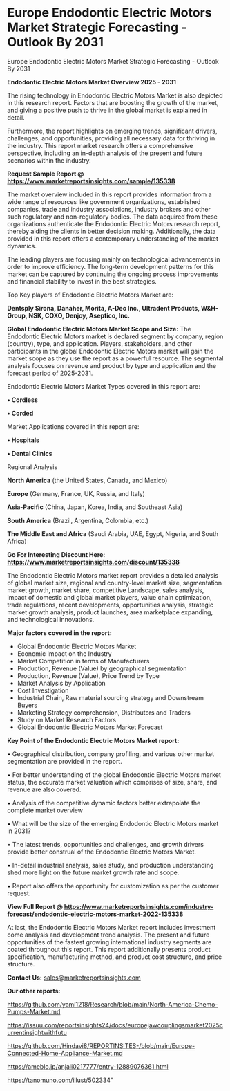 # Europe Endodontic Electric Motors Market Strategic Forecasting - Outlook By 2031
Europe Endodontic Electric Motors Market Strategic Forecasting - Outlook By 2031

<Strong> Endodontic Electric Motors Market Overview 2025 - 2031</strong>

The rising technology in Endodontic Electric Motors Market is also depicted in this research report. Factors that are boosting the growth of the market, and giving a positive push to thrive in the global market is explained in detail.

Furthermore, the report highlights on emerging trends, significant drivers, challenges, and opportunities, providing all necessary data for thriving in the industry. This report market research offers a comprehensive perspective, including an in-depth analysis of the present and future scenarios within the industry.

<strong>Request Sample Report @ <a href=https://www.marketreportsinsights.com/sample/135338>https://www.marketreportsinsights.com/sample/135338</a></strong>

The market overview included in this report provides information from a wide range of resources like government organizations, established companies, trade and industry associations, industry brokers and other such regulatory and non-regulatory bodies. The data acquired from these organizations authenticate the Endodontic Electric Motors research report, thereby aiding the clients in better decision making. Additionally, the data provided in this report offers a contemporary understanding of the market dynamics.

The leading players are focusing mainly on technological advancements in order to improve efficiency. The long-term development patterns for this market can be captured by continuing the ongoing process improvements and financial stability to invest in the best strategies.

Top Key players of Endodontic Electric Motors Market are:

<strong>Dentsply Sirona, Danaher, Morita, A-Dec Inc., Ultradent Products, W&H-Group, NSK, COXO, Denjoy, Aseptico, Inc.</strong>

<strong><b>Global Endodontic Electric Motors Market Scope and Size:</b></strong>
The Endodontic Electric Motors market is declared segment by company, region (country), type, and application. Players, stakeholders, and other participants in the global Endodontic Electric Motors market will gain the market scope as they use the report as a powerful resource. The segmental analysis focuses on revenue and product by type and application and the forecast period of 2025-2031.

Endodontic Electric Motors Market Types covered in this report are:

<strong>• Cordless

• Corded</strong>

Market Applications covered in this report are:

<strong>• Hospitals

• Dental Clinics</strong> 

Regional Analysis

<strong>North America</strong> (the United States, Canada, and Mexico)

<strong>Europe</strong> (Germany, France, UK, Russia, and Italy)

<strong>Asia-Pacific</strong> (China, Japan, Korea, India, and Southeast Asia)

<strong>South America</strong> (Brazil, Argentina, Colombia, etc.)

<strong>The Middle East and Africa</strong> (Saudi Arabia, UAE, Egypt, Nigeria, and South Africa)

<strong>Go For Interesting Discount Here: <a href=https://www.marketreportsinsights.com/discount/135338>https://www.marketreportsinsights.com/discount/135338</a></strong>

The Endodontic Electric Motors market report provides a detailed analysis of global market size, regional and country-level market size, segmentation market growth, market share, competitive Landscape, sales analysis, impact of domestic and global market players, value chain optimization, trade regulations, recent developments, opportunities analysis, strategic market growth analysis, product launches, area marketplace expanding, and technological innovations.

<strong><b>Major factors covered in the report:</b></strong>
<ul>
  <li>Global Endodontic Electric Motors Market </li>
  <li>Economic Impact on the Industry</li>
  <li>Market Competition in terms of Manufacturers</li>
  <li>Production, Revenue (Value) by geographical segmentation</li>
  <li>Production, Revenue (Value), Price Trend by Type</li>
  <li>Market Analysis by Application</li>
  <li>Cost Investigation</li>
  <li>Industrial Chain, Raw material sourcing strategy and Downstream Buyers</li>
  <li>Marketing Strategy comprehension, Distributors and Traders</li>
  <li>Study on Market Research Factors</li>
  <li>Global Endodontic Electric Motors Market Forecast</li>
</ul>

<strong><b>Key Point of the Endodontic Electric Motors Market report:</b></strong>

• Geographical distribution, company profiling, and various other market segmentation are provided in the report.

• For better understanding of the global Endodontic Electric Motors market status, the accurate market valuation which comprises of size, share, and revenue are also covered.

• Analysis of the competitive dynamic factors better extrapolate the complete market overview

• What will be the size of the emerging Endodontic Electric Motors market in 2031?

• The latest trends, opportunities and challenges, and growth drivers provide better construal of the Endodontic Electric Motors Market.

• In-detail industrial analysis, sales study, and production understanding shed more light on the future market growth rate and scope.

• Report also offers the opportunity for customization as per the customer request.

<strong><b>View Full Report @ <a href=https://www.marketreportsinsights.com/industry-forecast/endodontic-electric-motors-market-2022-135338>https://www.marketreportsinsights.com/industry-forecast/endodontic-electric-motors-market-2022-135338</a></b></strong>


At last, the Endodontic Electric Motors Market report includes investment come analysis and development trend analysis. The present and future opportunities of the fastest growing international industry segments are coated throughout this report. This report additionally presents product specification, manufacturing method, and product cost structure, and price structure.

<strong>Contact Us:</strong>
sales@marketreportsinsights.com

<strong>Our other reports:</strong>

<a href=https://github.com/yami1218/Research/blob/main/North-America-Chemo-Pumps-Market.md>https://github.com/yami1218/Research/blob/main/North-America-Chemo-Pumps-Market.md</a>

<a href=https://issuu.com/reportsinsights24/docs/europejawcouplingsmarket2025currentinsightwithfutu>https://issuu.com/reportsinsights24/docs/europejawcouplingsmarket2025currentinsightwithfutu</a>

<a href=https://github.com/Hindavi8/REPORTINSITES-/blob/main/Europe-Connected-Home-Appliance-Market.md>https://github.com/Hindavi8/REPORTINSITES-/blob/main/Europe-Connected-Home-Appliance-Market.md</a>

<a href=https://ameblo.jp/anjali0217777/entry-12889076361.html>https://ameblo.jp/anjali0217777/entry-12889076361.html</a>

<a href=https://tanomuno.com/illust/502334>https://tanomuno.com/illust/502334</a>"
